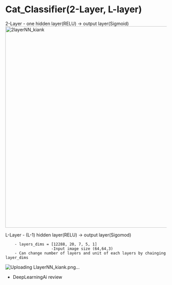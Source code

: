 # Cat_Classifier(2-Layer, L-layer)


2-Layer - one hidden layer(RELU) -> output layer(Sigmoid)
<img width="631" alt="2layerNN_kiank" src="https://user-images.githubusercontent.com/48948578/83352944-09981e80-a38a-11ea-9174-4efa9c5d8cce.png">


L-Layer - (L-1) hidden layer(RELU) -> output layer(Sigomod)

        - layers_dims = [12288, 20, 7, 5, 1]        
                        -Input image size (64,64,3)
        - Can change number of layers and unit of each layers by chainging layer_dims
        
        
![Uploading LlayerNN_kiank.png…]()


* DeepLearningAi review

